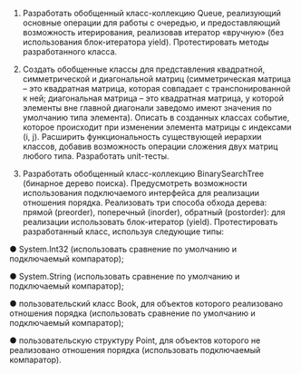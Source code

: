 1.	Разработать обобщенный класс-коллекцию Queue, реализующий основные операции для работы с очередью, 
и предоставляющий возможность итерирования, реализовав итератор «вручную» (без использования блок-итератора yield).
Протестировать методы разработанного класса.

2.	Создать обобщенные классы для представления квадратной, симметрической и диагональной матриц 
(симметрическая матрица – это квадратная матрица, которая совпадает с транспонированной к ней; диагональная матрица
– это квадратная матрица, у которой элементы вне главной диагонали заведомо имеют значения по умолчанию типа элемента).
Описать в созданных классах событие, которое происходит при изменении элемента матрицы с индексами (i, j). 
Расширить функциональность существующей иерархии классов, добавив возможность операции сложения двух матриц 
любого типа. Разработать unit-тесты.

3.	Разработать обобщенный класс-коллекцию BinarySearchTree (бинарное дерево поиска). Предусмотреть возможности 
использования подключаемого интерфейса для реализации отношения порядка. Реализовать три способа обхода 
дерева: прямой (preorder), поперечный (inorder), обратный (postorder): для реализации использовать блок-итератор (yield).
Протестировать разработанный класс, используя следующие типы:

●	System.Int32 (использовать сравнение по умолчанию и подключаемый компаратор); 

●	System.String (использовать сравнение по умолчанию и подключаемый компаратор); 

●	пользовательский класс Book, для объектов которого реализовано отношения порядка (использовать сравнение 
по умолчанию и подключаемый компаратор); 

●	пользовательскую структуру Point, для объектов которого не реализовано отношения порядка (использовать 
подключаемый компаратор).
